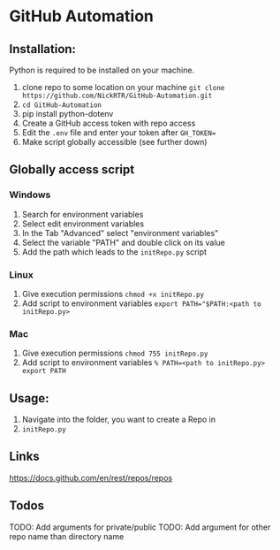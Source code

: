 # GitHub Automation

## Installation:

Python is required to be installed on your machine.

1. clone repo to some location on your machine `git clone https://github.com/NickRTR/GitHub-Automation.git`
2. `cd GitHub-Automation`
3. pip install python-dotenv
3. Create a GitHub access token with repo access
4. Edit the `.env` file and enter your token after `GH_TOKEN=`
5. Make script globally accessible (see further down)

## Globally access script

### Windows

1. Search for environment variables
2. Select edit environment variables
3. In the Tab "Advanced" select "environment variables"
4. Select the variable "PATH" and double click on its value
4. Add the path which leads to the `initRepo.py` script

### Linux

1. Give execution permissions `chmod +x initRepo.py`
2. Add script to environment variables `export PATH="$PATH:<path to initRepo.py>`

### Mac

1. Give execution permissions `chmod 755 initRepo.py`
2. Add script to environment variables `% PATH=<path to initRepo.py> export PATH`

## Usage:

1. Navigate into the folder, you want to create a Repo in
1. `initRepo.py`

## Links

https://docs.github.com/en/rest/repos/repos


## Todos

TODO: Add arguments for private/public
TODO: Add argument for other repo name than directory name
